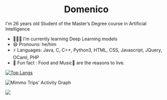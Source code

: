 <h1 align="center">
  <b>Domenico</b>
</h1>


I'm 26 years old Student of the Master’s Degree course in Artificial Intelligence

 - 🧑🏻‍🎓 I’m currently learning Deep Learning models
 - 😄 Pronouns: he/him
 - ⚡ Languages: Java, C, C++, Python3, HTML, CSS, Javascript, JQuery, OCaml, PHP
 - 🧐 Fun fact : Food and Music🎵 are the reasons to live.

[![Top Langs](https://github-readme-stats.vercel.app/api/top-langs/?username=mimmo96&layout=compact)](https://github.com/mimmo96/github-readme-stats)

![Mimmo Trips' Activity Graph](https://activity-graph.herokuapp.com/graph?username=mimmo96&custom_title=Contribution&&theme=gruvbox&bg_color=282828&hide_border=true&line=d1a01f&point=c58545)

![](https://komarev.com/ghpvc/?username=mimmo96)

